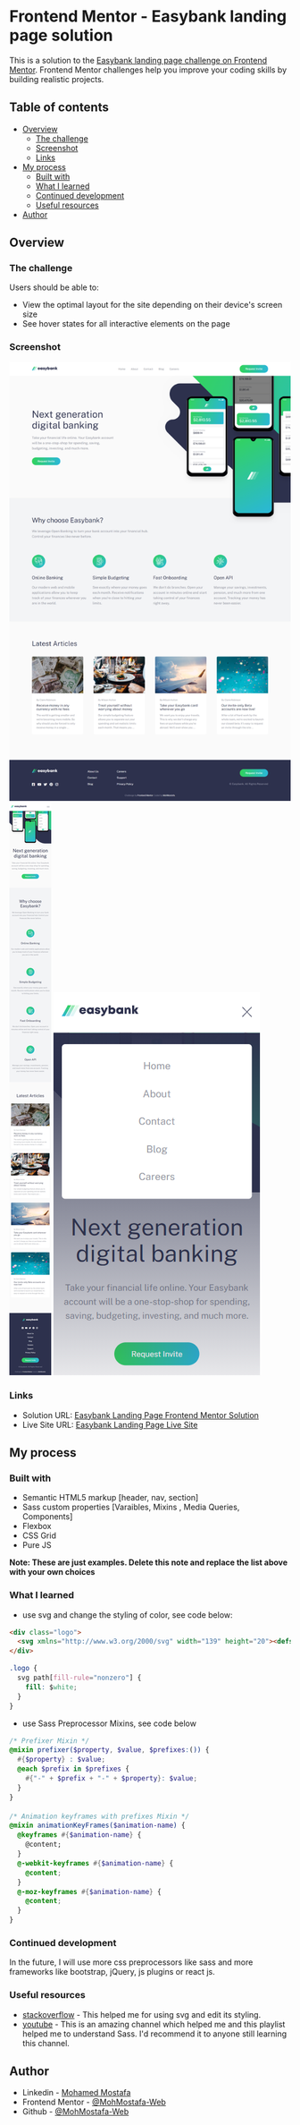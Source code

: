 # Frontend Mentor - Easybank landing page solution

This is a solution to the [Easybank landing page challenge on Frontend Mentor](https://www.frontendmentor.io/challenges/easybank-landing-page-WaUhkoDN). Frontend Mentor challenges help you improve your coding skills by building realistic projects. 

## Table of contents

- [Overview](#overview)
  - [The challenge](#the-challenge)
  - [Screenshot](#screenshot)
  - [Links](#links)
- [My process](#my-process)
  - [Built with](#built-with)
  - [What I learned](#what-i-learned)
  - [Continued development](#continued-development)
  - [Useful resources](#useful-resources)
- [Author](#author)

## Overview

### The challenge

Users should be able to:

- View the optimal layout for the site depending on their device's screen size
- See hover states for all interactive elements on the page

### Screenshot

![Desktop Design](./screenshots/desktop-design.png)
![Mobile Design](./screenshots/mobile-design.png)
![Mobile Navigation](./screenshots/mobile-navigation.png)

### Links

- Solution URL: [Easybank Landing Page Frontend Mentor Solution](https://github.com/MohMostafa-Web/easybank-landing-page-frontend-mentor)
- Live Site URL: [Easybank Landing Page Live Site](https://mohmostafa-web.github.io/easybank-landing-page-frontend-mentor/)

## My process

### Built with

- Semantic HTML5 markup [header, nav, section]
- Sass custom properties [Varaibles, Mixins , Media Queries, Components]
- Flexbox
- CSS Grid
- Pure JS

**Note: These are just examples. Delete this note and replace the list above with your own choices**

### What I learned

- use svg and change the styling of color, see code below:

```html
<div class="logo">
  <svg xmlns="http://www.w3.org/2000/svg" width="139" height="20"><defs><linearGradient id="a" x1="72.195%" x2="17.503%" y1="0%" y2="100%"><stop offset="0%" stop-color="#33D35E"/><stop offset="100%" stop-color="#2AB6D9"/></linearGradient></defs><g fill="none" fill-rule="evenodd"><path fill="#2D314D" fill-rule="nonzero" d="M37.754 15.847c2.852 0 5.152-1.622 5.952-4.216h-3.897c-.376.665-1.14 1.066-2.055 1.066-1.237 0-2.065-.674-2.32-1.978h8.44c.051-.352.081-.694.081-1.037 0-3.335-2.537-5.95-6.201-5.95-3.568 0-6.175 2.564-6.175 6.049 0 3.473 2.628 6.066 6.175 6.066zm2.344-7.297h-4.596c.317-1.129 1.11-1.749 2.252-1.749 1.181 0 2 .613 2.344 1.75zm10.946 7.296c1.32 0 2.5-.434 3.43-1.188l.336.804h3.027V4.093h-2.919l-.4.88c-.94-.775-2.135-1.222-3.474-1.222-3.476 0-5.961 2.505-5.961 6.026 0 3.533 2.485 6.07 5.961 6.07zm.524-3.467c-1.467 0-2.545-1.108-2.545-2.593 0-1.475 1.069-2.583 2.545-2.583 1.466 0 2.544 1.108 2.544 2.583 0 1.485-1.078 2.593-2.544 2.593zm13.123 3.467c3.02 0 5.025-1.554 5.025-3.93 0-2.883-2.387-3.256-4.183-3.575-1.08-.193-1.95-.344-1.95-.99 0-.527.422-.838 1.05-.838.71 0 1.197.337 1.197 1.063h3.667c-.044-2.303-1.92-3.843-4.816-3.843-2.912 0-4.854 1.47-4.854 3.75 0 2.757 2.337 3.289 4.1 3.574 1.092.181 1.952.368 1.952 1.024 0 .587-.543.88-1.116.88-.742 0-1.32-.383-1.32-1.214h-3.77c.036 2.463 1.919 4.1 5.018 4.1zm8.1 3.858c2.936 0 4.344-1.257 5.877-4.736l4.764-10.863h-4.206l-2.249 6.263-2.412-6.263H70.31l4.698 10.43c-.53 1.414-.983 1.804-2.48 1.804H71.45v3.365h1.341zm18.504-3.858c3.5 0 5.973-2.515 5.973-6.048S94.796 3.75 91.295 3.75a5.332 5.332 0 00-2.825.784V0H84.6v15.474h2.897l.37-.844c.923.771 2.102 1.216 3.428 1.216zm-.523-3.467c-1.467 0-2.545-1.108-2.545-2.58 0-1.486 1.078-2.594 2.545-2.594 1.466 0 2.544 1.108 2.544 2.593 0 1.473-1.087 2.58-2.544 2.58zm13.598 3.467c1.32 0 2.5-.434 3.43-1.188l.336.804h3.027V4.093h-2.918l-.401.88c-.939-.775-2.135-1.222-3.474-1.222-3.476 0-5.96 2.505-5.96 6.026 0 3.533 2.484 6.07 5.96 6.07zm.524-3.467c-1.467 0-2.545-1.108-2.545-2.593 0-1.475 1.07-2.583 2.545-2.583 1.467 0 2.545 1.108 2.545 2.583 0 1.485-1.078 2.593-2.545 2.593zm12.653 3.095V9.403c0-1.447.702-2.3 1.923-2.3.986 0 1.483.657 1.483 1.98v6.39h3.915V8.543c0-2.897-1.733-4.773-4.373-4.773-1.47 0-2.733.565-3.58 1.508l-.537-1.172h-2.747v11.369h3.916zm13.748 0v-4.808l2.848 4.808h4.616l-3.902-5.95 3.543-5.419h-4.397l-2.708 4.454V0h-3.916v15.474h3.916z"/><g fill="url(#a)"><path d="M10.802 0L0 19.704h5.986L16.789 0z"/><path opacity=".5" d="M18.171 0L7.368 19.704h5.986L24.157 0z"/><path opacity=".15" d="M25.539 0L14.737 19.704h5.986L31.525 0z"/></g></g></svg>
</div>
```
```css
.logo {
  svg path[fill-rule="nonzero"] {
    fill: $white;
  }
}
```

- use Sass Preprocessor Mixins, see code below

```scss
/* Prefixer Mixin */
@mixin prefixer($property, $value, $prefixes:()) {
  #{$property} : $value;
  @each $prefix in $prefixes {
    #{"-" + $prefix + "-" + $property}: $value;
  }
}

/* Animation keyframes with prefixes Mixin */
@mixin animationKeyFrames($animation-name) {
  @keyframes #{$animation-name} {
    @content;
  }
  @-webkit-keyframes #{$animation-name} {
    @content;
  }
  @-moz-keyframes #{$animation-name} {
    @content;
  }
}
```

### Continued development

In the future, I will use more css preprocessors like sass and more frameworks like bootstrap, jQuery, js plugins or react js.

### Useful resources

- [stackoverflow](https://stackoverflow.com/questions/24933430/img-src-svg-changing-the-styles-with-css) - This helped me for using svg and edit its styling.
- [youtube](https://www.youtube.com/playlist?list=PLDoPjvoNmBAz9sluuyOWPifXvySgrGma8) - This is an amazing channel which helped me and this playlist helped me to understand Sass. I'd recommend it to anyone still learning this channel.

## Author

- Linkedin - [Mohamed Mostafa](https://www.linkedin.com/in/mohamed-mostafa-4a08aa1a2/)
- Frontend Mentor - [@MohMostafa-Web](https://www.frontendmentor.io/profile/MohMostafa-Web)
- Github - [@MohMostafa-Web](https://github.com/MohMostafa-Web)
